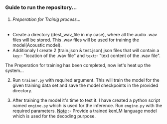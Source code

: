### Guide to run the repository...

1. ###### Preperation for Trainig process...
- Create a directory (dest_wav_file in my case), where all the audio .wav files will be stored. This .wav files will be used for training the model(Acoustic model).
- Additionaly I create 2 (train.json & test.json) json files that will contain a `key`:- "location of the .wav file" and `text`:- "text content of the .wav file".

The Preperation for training has been completed, now let's heat up the system...

2. Run `trainer.py` with required argument.
This will train the model for the given training data set and save the model checkpoints in the provided directory.

3. After training the model it's time to test it. I have created a python script named `engine.py` which is used for the inference. Run `engine.py` with the required parameters.
<u>Note</u> :- Provide a trained kenLM language model which is used for the decoding purpose.